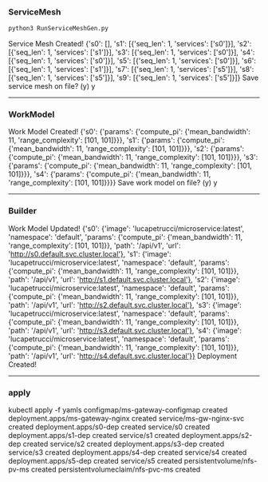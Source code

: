### ServiceMesh
```bash
python3 RunServiceMeshGen.py
````

Service Mesh Created!
{'s0': [],
 's1': [{'seq_len': 1, 'services': ['s0']}],
 's2': [{'seq_len': 1, 'services': ['s1']}],
 's3': [{'seq_len': 1, 'services': ['s0']}],
 's4': [{'seq_len': 1, 'services': ['s0']}],
 's5': [{'seq_len': 1, 'services': ['s0']}],
 's6': [{'seq_len': 1, 'services': ['s1']}],
 's7': [{'seq_len': 1, 'services': ['s5']}],
 's8': [{'seq_len': 1, 'services': ['s5']}],
 's9': [{'seq_len': 1, 'services': ['s5']}]}
Save service mesh on file? (y) y

******
### WorkModel

Work Model Created!
{'s0': {'params': {'compute_pi': {'mean_bandwidth': 11,
                                  'range_complexity': [101, 101]}}},
 's1': {'params': {'compute_pi': {'mean_bandwidth': 11,
                                  'range_complexity': [101, 101]}}},
 's2': {'params': {'compute_pi': {'mean_bandwidth': 11,
                                  'range_complexity': [101, 101]}}},
 's3': {'params': {'compute_pi': {'mean_bandwidth': 11,
                                  'range_complexity': [101, 101]}}},
 's4': {'params': {'compute_pi': {'mean_bandwidth': 11,
                                  'range_complexity': [101, 101]}}}}
Save work model on file? (y) y


*******
### Builder

Work Model Updated!
{'s0': {'image': 'lucapetrucci/microservice:latest',
        'namespace': 'default',
        'params': {'compute_pi': {'mean_bandwidth': 11,
                                  'range_complexity': [101, 101]}},
        'path': '/api/v1',
        'url': 'http://s0.default.svc.cluster.local'},
 's1': {'image': 'lucapetrucci/microservice:latest',
        'namespace': 'default',
        'params': {'compute_pi': {'mean_bandwidth': 11,
                                  'range_complexity': [101, 101]}},
        'path': '/api/v1',
        'url': 'http://s1.default.svc.cluster.local'},
 's2': {'image': 'lucapetrucci/microservice:latest',
        'namespace': 'default',
        'params': {'compute_pi': {'mean_bandwidth': 11,
                                  'range_complexity': [101, 101]}},
        'path': '/api/v1',
        'url': 'http://s2.default.svc.cluster.local'},
 's3': {'image': 'lucapetrucci/microservice:latest',
        'namespace': 'default',
        'params': {'compute_pi': {'mean_bandwidth': 11,
                                  'range_complexity': [101, 101]}},
        'path': '/api/v1',
        'url': 'http://s3.default.svc.cluster.local'},
 's4': {'image': 'lucapetrucci/microservice:latest',
        'namespace': 'default',
        'params': {'compute_pi': {'mean_bandwidth': 11,
                                  'range_complexity': [101, 101]}},
        'path': '/api/v1',
        'url': 'http://s4.default.svc.cluster.local'}}
Deployment Created!

******** 
### apply
kubectl apply -f yamls
configmap/ms-gateway-configmap created
deployment.apps/ms-gateway-nginx created
service/ms-gw-nginx-svc created
deployment.apps/s0-dep created
service/s0 created
deployment.apps/s1-dep created
service/s1 created
deployment.apps/s2-dep created
service/s2 created
deployment.apps/s3-dep created
service/s3 created
deployment.apps/s4-dep created
service/s4 created
deployment.apps/s5-dep created
service/s5 created
persistentvolume/nfs-pv-ms created
persistentvolumeclaim/nfs-pvc-ms created

